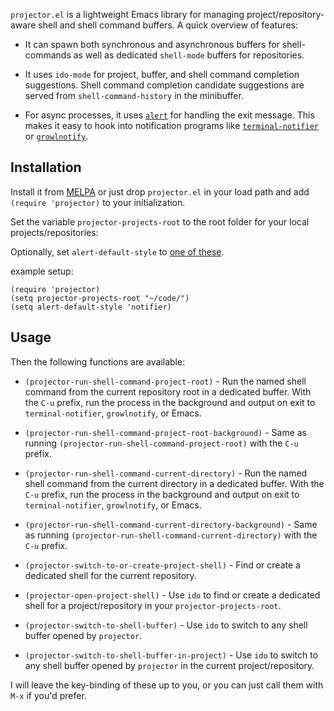 `projector.el` is a lightweight Emacs library for managing project/repository-aware shell and shell command buffers. A quick overview of features:

* It can spawn both synchronous and asynchronous buffers for shell-commands as well as dedicated `shell-mode` buffers for repositories.

* It uses `ido-mode` for project, buffer, and shell command completion suggestions. Shell command completion candidate suggestions are served from `shell-command-history` in the minibuffer.

* For async processes, it uses [`alert`](https://github.com/jwiegley/alert) for handling the exit message. This makes it easy to hook into notification programs like [`terminal-notifier`](https://github.com/alloy/terminal-notifier) or [`growlnotify`](http://growl.info/downloads).

## Installation

Install it from [MELPA](http://melpa.milkbox.net) or just drop `projector.el` in your load path and add `(require 'projector)` to your initialization.

Set the variable `projector-projects-root` to the root folder for your local projects/repositories:

Optionally, set `alert-default-style` to [one of these](https://github.com/jwiegley/alert/blob/master/alert.el#L123-L128).

example setup:

```
(require 'projector)  
(setq projector-projects-root "~/code/")
(setq alert-default-style 'notifier)
```

## Usage

Then the following functions are available:

* `(projector-run-shell-command-project-root)` - Run the named shell command from the current repository root in a dedicated buffer. With the `C-u` prefix, run the process in the background and output on exit to `terminal-notifier`, `growlnotify`, or Emacs.

* `(projector-run-shell-command-project-root-background)` - Same as running `(projector-run-shell-command-project-root)` with the `C-u` prefix.


* `(projector-run-shell-command-current-directory)` - Run the named shell command from the current directory in a dedicated buffer. With the `C-u` prefix, run the process in the background and output on exit to `terminal-notifier`, `growlnotify`, or Emacs.

* `(projector-run-shell-command-current-directory-background)` - Same as running `(projector-run-shell-command-current-directory)` with the `C-u` prefix.

* `(projector-switch-to-or-create-project-shell)` - Find or create a dedicated shell for the current repository.

* `(projector-open-project-shell)` - Use `ido` to find or create a dedicated shell for a project/repository in your `projector-projects-root`.

* `(projector-switch-to-shell-buffer)` - Use `ido` to switch to any shell buffer opened by `projector`.

* `(projector-switch-to-shell-buffer-in-project)` - Use `ido` to switch to any shell buffer opened by `projector` in the current project/repository.

I will leave the key-binding of these up to you, or you can just call them with `M-x` if you'd prefer.







